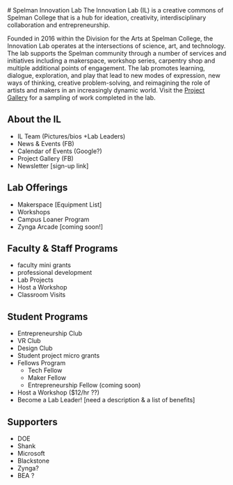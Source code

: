 <link rel="stylesheet" type="text/css" media="all" href="/test.css"/>
# Spelman Innovation Lab  
The Innovation Lab (IL) is a creative commons of Spelman College that is a hub for ideation, creativity, interdisciplinary collaboration and entrepreneurship.  

Founded in 2016 within the Division for the Arts at Spelman College, the Innovation Lab operates at the intersections of science, art, and technology. The lab supports the Spelman community through a number of services and initiatives including a makerspace, workshop series, carpentry shop and multiple additional points of engagement.  The lab promotes learning, dialogue, exploration, and play that lead to new modes of expression, new ways of thinking, creative problem-solving, and reimagining the role of artists and makers in an increasingly dynamic world.  Visit the [Project Gallery]() for a sampling of work completed in the lab.

## About the IL
* IL Team (Pictures/bios +Lab Leaders)
* News & Events (FB)
* Calendar of Events (Google?)
* Project Gallery (FB)
* Newsletter [sign-up link]

## Lab Offerings
* Makerspace [Equipment List]
* Workshops
* Campus Loaner Program
* Zynga Arcade [coming soon!]

## Faculty & Staff Programs
* faculty mini grants
* professional development
* Lab Projects
* Host a Workshop
* Classroom Visits

## Student Programs
* Entrepreneurship Club
* VR Club
* Design Club
* Student project micro grants
* Fellows Program
	* Tech Fellow
	* Maker Fellow
	* Entrepreneurship Fellow (coming soon)
* Host a Workshop ($12/hr ??)
* Become a Lab Leader! [need a description & a list of benefits]

## Supporters
* DOE
* Shank
* Microsoft
* Blackstone
* Zynga?
* BEA ?





